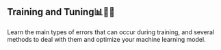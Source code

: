 ## Training and Tuning📊🧑‍🔧
Learn the main types of errors that can occur during training, and several methods to deal with them and optimize your machine learning model.
